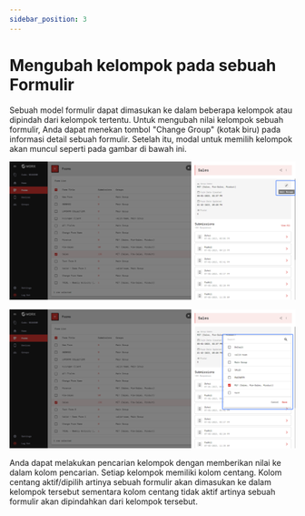 ```yaml
---
sidebar_position: 3
---
```


# Mengubah kelompok pada sebuah Formulir

Sebuah model formulir dapat dimasukan ke dalam beberapa kelompok atau dipindah dari kelompok tertentu. Untuk mengubah nilai kelompok sebuah formulir, Anda dapat menekan tombol "Change Group" (kotak biru)  pada informasi detail sebuah formulir. Setelah itu, modal untuk memilih kelompok akan muncul seperti pada gambar di bawah ini.

![](/img/screenshots/website-application-usage/forms/change-the-groups-of-a-form/change-the-groups-of-a-form-1.png)

![](/img/screenshots/website-application-usage/forms/change-the-groups-of-a-form/change-the-groups-of-a-form-2.png)

Anda dapat melakukan pencarian kelompok dengan memberikan nilai ke dalam kolom pencarian. Setiap kelompok memiliki kolom centang. Kolom centang aktif/dipilih artinya sebuah formulir akan dimasukan ke dalam kelompok tersebut sementara kolom centang tidak aktif artinya sebuah formulir akan dipindahkan dari kelompok tersebut. 